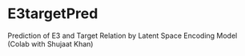 # E3targetPred
Prediction of E3 and Target Relation by Latent Space Encoding Model (Colab with Shujaat Khan)
